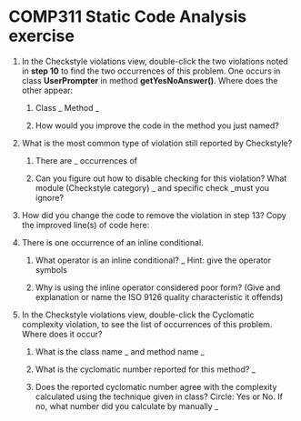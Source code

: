 # COMP311 Static Code Analysis exercise

1. In the Checkstyle violations view, double-click the two violations
    noted in **step 10** to find the two occurrences of this problem.
    One occurs in class **UserPrompter** in method **getYesNoAnswer()**.
    Where does the other appear:

    1. Class  \_ Method \_

    2. How would you improve the code in the method you just named?

2. What is the most common type of violation still reported by
    Checkstyle?

    1. There are  \_ occurrences of

    2. Can you figure out how to disable checking for this violation? What module (Checkstyle category) \_ and specific check \_must you ignore?

3. How did you change the code to remove the violation in step 13? Copy the improved line(s) of code here:

4. There is one occurrence of an inline conditional.

    1. What operator is an inline conditional? \_ Hint: give the operator symbols

    2. Why is using the inline operator considered poor form? (Give and explanation or name the ISO 9126 quality characteristic it offends)

1. In the Checkstyle violations view, double-click the Cyclomatic
    complexity violation, to see the list of occurrences of this
    problem. Where does it occur?

    1. What is the class name  \_ and method name \_

    2. What is the cyclomatic number reported for this method? \_

    3. Does the reported cyclomatic number agree with the complexity calculated using the technique given in class? Circle: Yes or No. If no, what number did you calculate by manually  \_
